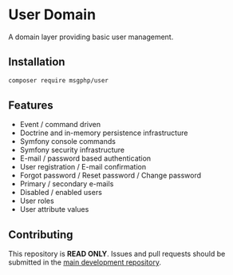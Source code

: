 # User Domain

A domain layer providing basic user management.

## Installation

```bash
composer require msgphp/user
```

## Features

- Event / command driven
- Doctrine and in-memory persistence infrastructure
- Symfony console commands
- Symfony security infrastructure
- E-mail / password based authentication
- User registration / E-mail confirmation
- Forgot password / Reset password / Change password
- Primary / secondary e-mails
- Disabled / enabled users
- User roles
- User attribute values

## Contributing

This repository is **READ ONLY**. Issues and pull requests should be submitted in the [main development repository](https://github.com/msgphp/msgphp).
